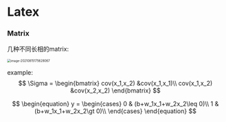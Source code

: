 # Latex



### Matrix

几种不同长相的matrix:

<img src="C:/Users/aruix/aruixDAO/OnTheLearning/OnTheCode/latex/image/image-20210815175628067.png" alt="image-20210815175628067" style="zoom:50%;" />

example:
$$
\Sigma =
\begin{bmatrix}
cov(x_1,x_2) &cov(x_1,x_1)\\
cov(x_1,x_2) &cov(x_2,x_2)
\end{bmatrix}
$$

$$
\begin{equation}
y =
    \begin{cases}
      0 & (b+w_1x_1+w_2x_2\leq 0)\\
      1 & (b+w_1x_1+w_2x_2\gt 0)\\
    \end{cases}       
\end{equation}
$$

